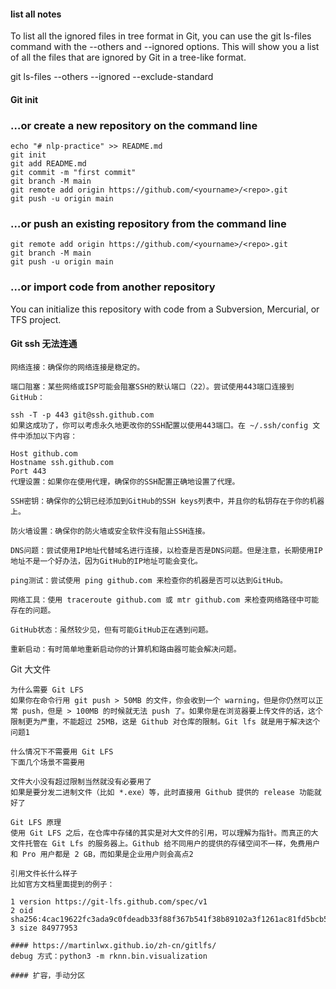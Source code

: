 #### list all notes
To list all the ignored files in tree format in Git, you can use the git ls-files command with the --others and --ignored options. This will show you a list of all the files that are ignored by Git in a tree-like format.

git ls-files --others --ignored --exclude-standard



#### Git init

### …or create a new repository on the command line



```
echo "# nlp-practice" >> README.md
git init
git add README.md
git commit -m "first commit"
git branch -M main
git remote add origin https://github.com/<yourname>/<repo>.git
git push -u origin main
```

### …or push an existing repository from the command line



```
git remote add origin https://github.com/<yourname>/<repo>.git
git branch -M main
git push -u origin main
```

### …or import code from another repository

You can initialize this repository with code from a Subversion, Mercurial, or TFS project.





#### Git ssh 无法连通

```
网络连接：确保你的网络连接是稳定的。

端口阻塞：某些网络或ISP可能会阻塞SSH的默认端口（22）。尝试使用443端口连接到GitHub：

ssh -T -p 443 git@ssh.github.com
如果这成功了，你可以考虑永久地更改你的SSH配置以使用443端口。在 ~/.ssh/config 文件中添加以下内容：

Host github.com
Hostname ssh.github.com
Port 443
代理设置：如果你在使用代理，确保你的SSH配置正确地设置了代理。

SSH密钥：确保你的公钥已经添加到GitHub的SSH keys列表中，并且你的私钥存在于你的机器上。

防火墙设置：确保你的防火墙或安全软件没有阻止SSH连接。

DNS问题：尝试使用IP地址代替域名进行连接，以检查是否是DNS问题。但是注意，长期使用IP地址不是一个好办法，因为GitHub的IP地址可能会变化。

ping测试：尝试使用 ping github.com 来检查你的机器是否可以达到GitHub。

网络工具：使用 traceroute github.com 或 mtr github.com 来检查网络路径中可能存在的问题。

GitHub状态：虽然较少见，但有可能GitHub正在遇到问题。

重新启动：有时简单地重新启动你的计算机和路由器可能会解决问题。
```

Git 大文件

~~~
为什么需要 Git LFS
如果你在命令行用 git push > 50MB 的文件，你会收到一个 warning，但是你仍然可以正常 push，但是 > 100MB 的时候就无法 push 了。如果你是在浏览器要上传文件的话，这个限制更为严重，不能超过 25MB，这是 Github 对仓库的限制。Git lfs 就是用于解决这个问题1

什么情况下不需要用 Git LFS
下面几个场景不需要用

文件大小没有超过限制当然就没有必要用了
如果是要分发二进制文件（比如 *.exe）等，此时直接用 Github 提供的 release 功能就好了

Git LFS 原理
使用 Git LFS 之后，在仓库中存储的其实是对大文件的引用，可以理解为指针。而真正的大文件托管在 Git Lfs 的服务器上。Github 给不同用户的提供的存储空间不一样，免费用户和 Pro 用户都是 2 GB，而如果是企业用户则会高点2

引用文件长什么样子
比如官方文档里面提到的例子：

1 version https://git-lfs.github.com/spec/v1
2 oid sha256:4cac19622fc3ada9c0fdeadb33f88f367b541f38b89102a3f1261ac81fd5bcb5
3 size 84977953

#### https://martinlwx.github.io/zh-cn/gitlfs/
debug 方式：python3 -m rknn.bin.visualization

#### 扩容，手动分区

~~~

